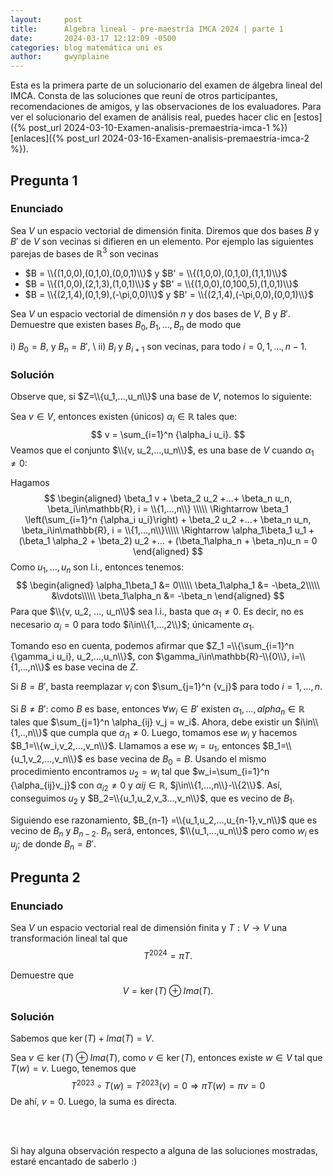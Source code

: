 ```yaml
---
layout:     post
title:      Álgebra lineal - pre-maestría IMCA 2024 | parte 1
date:       2024-03-17 12:12:09 -0500
categories: blog matemática uni es
author:     gwynplaine
---
```


Esta es la primera parte de un solucionario del examen de álgebra lineal del IMCA. 
Consta de las soluciones que reuní de otros participantes, recomendaciones de amigos, 
y las observaciones de los evaluadores. Para ver el solucionario del examen de 
análisis real, puedes hacer clic en [estos]({% post_url 2024-03-10-Examen-analisis-premaestria-imca-1 %}) 
[enlaces]({% post_url 2024-03-16-Examen-analisis-premaestria-imca-2 %}).

## Pregunta 1
### Enunciado
Sea $V$ un espacio vectorial de dimensión finita. Diremos que dos bases $B$ y $B'$ de $V$ 
son vecinas si difieren en un elemento. Por ejemplo las siguientes parejas de bases de 
$\mathbb{R}^3$ son vecinas

+ $B = \\{(1,0,0),(0,1,0),(0,0,1)\\}$ y $B' = \\{(1,0,0),(0,1,0),(1,1,1)\\}$
+ $B = \\{(1,0,0),(2,1,3),(1,0,1)\\}$ y $B' = \\{(1,0,0),(0,100,5),(1,0,1)\\}$
+ $B = \\{(2,1,4),(0,1,9),(-\pi,0,0)\\}$ y $B' = \\{(2,1,4),(-\pi,0,0),(0,0,1)\\}$

Sea $V$ un espacio vectorial de dimensión $n$ y dos bases de $V$, $B$ y $B'$. Demuestre 
que existen bases $B_0, B_1, ... , B_n$ de modo que

i) $B_0=B$, y $B_n=B'$, \\
ii) $B_i$ y $B_{i+1}$ son vecinas, para todo $i = 0, 1, ..., n-1$.

### Solución
Observe que, si $Z=\\{u_1,...,u_n\\}$ una base de $V$, notemos lo siguiente:

Sea $v\in V$, entonces existen (únicos) $\alpha_i\in\mathbb{R}$ tales que:
$$
v = \sum_{i=1}^n {\alpha_i u_i}.
$$
Veamos que el conjunto $\\{v, u_2,...,u_n\\}$,  es una base de $V$ cuando $\alpha_1 \neq 0$:

Hagamos 
$$
\begin{aligned}
\beta_1 v + \beta_2 u_2 +...+ \beta_n u_n, \beta_i\in\mathbb{R}, i = \\{1,...,n\\} \\\\\
\Rightarrow \beta_1 \left(\sum_{i=1}^n {\alpha_i u_i}\right) + \beta_2 u_2 +...+ \beta_n u_n, \beta_i\in\mathbb{R}, i = \\{1,...,n\\}\\\\\
\Rightarrow \alpha_1\beta_1 u_1 + (\beta_1 \alpha_2 + \beta_2) u_2 +... + (\beta_1\alpha_n + \beta_n)u_n = 0
\end{aligned}
$$
Como $u_1,...,u_n$ son l.i., entonces tenemos:
$$
\begin{aligned}
\alpha_1\beta_1 &= 0\\\\\
\beta_1\alpha_1 &= -\beta_2\\\\\
&\vdots\\\\\
\beta_1\alpha_n &= -\beta_n
\end{aligned}
$$
Para que $\\{v, u_2, ..., u_n\\}$ sea l.i., basta que $\alpha_1 \neq 0$. Es decir, no es necesario 
$\alpha_i = 0$ para todo $i\in\\{1,...,2\\}$; únicamente $\alpha_1$.

Tomando eso en cuenta, podemos afirmar que $Z_1 =\\{\sum_{i=1}^n {\gamma_i u_i}, u_2,...,u_n\\}$, 
con $\gamma_i\in\mathbb{R}-\\{0\\}, i=\\{1,...,n\\}$ es base vecina de $Z$.

Si $B = B'$, basta reemplazar $v_i$ con $\sum_{j=1}^n {v_j}$ para todo $i=1,...,n$.

Si $B\neq B'$: como $B$ es base, entonces $\forall w_i\in B'$ existen $\alpha_1,...,alpha_n\in\mathbb{R}$ 
tales que $\sum_{j=1}^n \alpha_{ij} v_j = w_i$. Ahora, debe existir un $i\in\\{1,..,n\\}$ que cumpla que 
$\alpha_{i1}\neq 0$. Luego, tomamos ese $w_i$ y hacemos $B_1=\\{w_i,v_2,...,v_n\\}$. Llamamos a ese 
$w_i=u_1$, entonces $B_1=\\{u_1,v_2,...,v_n\\}$ es base vecina de $B_0=B$. Usando el mismo procedimiento 
encontramos $u_2=w_i$ tal que $w_i=\sum_{i=1}^n {\alpha_{ij}v_j}$ con $\alpha_{i2}\neq 0$ y $\alpha{ij}\in\mathbb{R}$, 
$j\in\\{1,...,n\\}-\\{2\\}$. Así, conseguimos $u_2$ y $B_2=\\{u_1,u_2,v_3...,v_n\\}$, que es vecino de $B_1$.

Siguiendo ese razonamiento, $B_{n-1} =\\{u_1,u_2,...,u_{n-1},v_n\\}$ que es vecino de $B_n$ y $B_{n-2}$. 
$B_n$ será, entonces, $\\{u_1,...,u_n\\}$ pero como $w_i$ es $u_j$; de donde $B_n=B'$.

## Pregunta 2
### Enunciado
Sea $V$ un espacio vectorial real de dimensión finita y $T:V\to V$ una transformación lineal 
tal que 
$$
T^{2024} = \pi T.
$$

Demuestre que 
$$
V = \ker(T)\oplus Ima(T).
$$

### Solución
Sabemos que $\ker(T) + Ima(T) = V$.

Sea $v\in\ker(T)\oplus Ima(T)$, como $v\in\ker(T)$, entonces existe $w\in V$ tal que $T(w) = v$. 
Luego, tenemos que 
$$
T^{2023}\circ T(w) = T^{2023}(v) = 0
\Rightarrow \pi T(w) = \pi v = 0
$$
De ahí, $v=0$. Luego, la suma es directa.

<br><br>

Si hay alguna observación respecto a alguna de las soluciones mostradas, estaré encantado 
de saberlo :\)